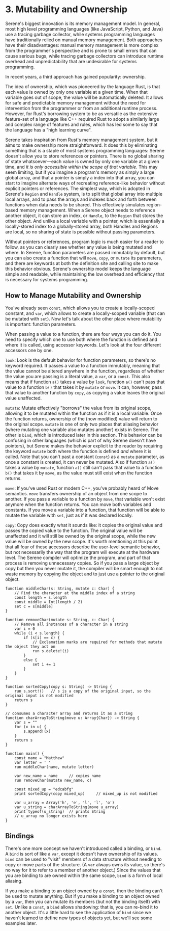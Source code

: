 # 3. Mutability and Ownership

Serene's biggest innovation is its memory management model. In general, most high level programming languages (like JavaScript, Python, and Java) use a tracing garbage collector, while systems programming languages have traditionally relied on manual memory management. Both approaches have their disadvantages: manual memory management is more complex from the programmer's perspective and is prone to small errors that can cause serious bugs, while tracing garbage collectors can introduce runtime overhead and unpredictability that are undesirable for systems programming.

In recent years, a third approach has gained popularity: ownership.

The idea of ownership, which was pioneered by the language Rust, is that each value is owned by only one variable at a given time. When that variable goes out of scope, the value will be automatically deleted. It allows for safe and predictable memory management without the need for intervention from the programmer or from an additional runtime process. However, for Rust's borrowing system to be as versatile as the extensive feature-set of a language like C++ required Rust to adopt a similarly large and complex range of features and rules, which has led some to say that the language has a "high learning curve".

Serene takes inspiration from Rust's memory management system, but it aims to make ownership more straightforward. It does this by eliminating something that is a staple of most systems programming languages: Serene doesn't allow you to store references or pointers. There is no global sharing of state whatsoever—each value is owned by only one variable at a given time, and *it is only accessible within the scope of that variable*. This may seem limiting, but if you imagine a program's memory as simply a large global array, and that a pointer is simply a index into that array, you can start to imagine alternate ways of recreating reference-like behavior without explicit pointers or references. The simplest way, which is adopted in Serene's `Region` and `Handle` system, is to split that global array into multiple local arrays, and to pass the arrays and indexes back and forth between functions when data needs to be shared. This effectively simulates region-based memory management. When a Serene object needs to reference another object, it can store an index, or `Handle`, to the `Region` that stores the other object. And unlike a local variable with a pointer, which is essentially a locally-stored index to a globally-stored array, both Handles and Regions are local, so no sharing of state is possible without passing parameters.

Without pointers or references, program logic is much easier for a reader to follow, as you can clearly see whether any value is being mutated and where. In Serene, function parameters are passed immutably by default, but you can also create a function that will `move`, `copy`, or `mutate` its parameters, and there are keywords at both the definition site and calling site to make this behavior obvious. Serene's ownership model keeps the language simple and readable, while maintaining the low overhead and efficiency that is necessary for systems programming.

## How to Manage Mutability and Ownership

You've already seen `const`, which allows you to create a locally-scoped constant, and `var`, which allows to create a locally-scoped variable (that can be mutated with `set`). Now let's talk about the other place where mutability is important: function parameters.

When passing a value to a function, there are four ways you can do it. You need to specify which one to use both where the function is defined and where it is called, using accessor keywords. Let's look at the four different accessors one by one.

`look`: Look is the default behavior for function parameters, so there's no keyword required. It passes a value to a function immutably, meaning that the value cannot be altered anywhere in the function, regardless of whether the value you are passing is a literal value, a `var`, or a `const`. This also means that if function `a()` takes a value by `look`, function `a()` can't pass that value to a function `b()` that takes it by `mutate` or `move`. It can, however, pass that value to another function by `copy`, as copying a value leaves the original value unaffected.

`mutate`: Mutate effectively "borrows" the value from its original scope, allowing it to be mutated within the function as if it is a local variable. Once the function returns, ownership of the (now modified) value will return to the original scope. `mutate` is one of only two places that aliasing behavior (where mutating one variable also mutates another) exists in Serene. The other is `bind`, which is introduced later in this section. This behavior can be confusing in other languages (which is part of why Serene doesn't have pointers), but Serene makes the behavior explicit to the reader by requiring the keyword `mutate` both where the function is defined *and* where it is called. Note that you can't past a constant (`const`) as a `mutate` parameter, as once a constant is created, it can never be mutated. Also if function `a()` takes a value by `mutate`, function `a()` still can't pass that value to a function `b()` that takes it by `move`, as the value must still exist when the function returns.

`move`: If you've used Rust or modern C++, you've probably heard of Move semantics. `move` transfers ownership of an object from one scope to another. If you pass a variable to a function by `move`, that variable won't exist anymore when the function returns. You can move both variables and constants. If you move a variable into a function, that function will be able to mutate the variable with `set`, just as if it was declared locally.

`copy`: Copy does exactly what it sounds like: it copies the original value and passes the copied value to the function. The original value will be unaffected and it will still be owned by the original scope, while the new value will be owned by the new scope. It's worth mentioning at this point that all four of these accessors describe the user-level semantic behavior, but not necessarily the way that the program will execute at the hardware level. The Serene compiler will optimize the program, and part of that process is removing unnecessary copies. So if you pass a large object by copy but then you never mutate it, the compiler will be smart enough to not waste memory by copying the object and to just use a pointer to the original object.

```serene
function middleChar(s: String, mutate c: Char) {
    // Find the character at the middle index of a string
    const length = s.length
    const middle = Int(length / 2)
    set c = s[middle]
}

function removeChar(mutate s: String, c: Char) {
    // Remove all instances of a character in a string
    var i = 0
    while (i < s.length) {
        if (s[i] == c) {
        	// Exclamation marks are required for methods that mutate the object they act on
            run s.delete!(i)
        }
        else {
            set i += 1
        }
    }
}

function sortedCopy(copy s: String) -> String {
	run s.sort!()	// s is a copy of the original input, so the original input is not modified
	return s
}

// consumes a character array and returns it as a string
function charArrayToString(move u: Array{Char}) -> String {
	var s = ""
	for (x in u) {
		s.append!(x)
	}
	return s
}

function main() {
    const name = "Matthew"
    var letter = ' '
    run middleChar(name, mutate letter)

    var new_name = name		// copies name
    run removeChar(mutate new_name, c)
    
	const mixed_up = "edcabfg"
	print sortedCopy(copy mixed_up)		// mixed_up is not modified
	
	var u_array = Array('h', 'e', 'l', 'l', 'o')
	var u_string = charArrayToString(move u_array)
	print typeof(u_string)	// prints String
	// u_array no longer exists here
}
```

## Bindings

There's one more concept we haven't introduced called a binding, or `bind`. A `bind` is sort of like a `var`, except it doesn't have ownership of its values. `bind` can be used to "visit" members of a data structure without needing to copy or move parts of the structure. (A `var` always owns its value, so there's no way for it to refer to a member of another object.) Since the values that you are binding to are owned within the same scope, `bind` is a form of local aliasing.

If you make a binding to an object owned by a `const`, then the binding can't be used to mutate anything. But if you make a binding to an object owned by a `var`, then you can mutate its members (but not the binding itself) with `set`. Unlike a `const`, a `bind` allows shadowing: that is, you can re-bind it to another object. It's a little hard to see the application of `bind` since we haven't learned to define new types of objects yet, but we'll see some examples later.